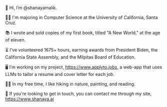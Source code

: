 👋 Hi, I’m @shanayamalik.

👩‍🎓 I'm majoring in Computer Science at the University of California, Santa Cruz. 

📚 I wrote and sold copies of my first book, titled "A New World," at the age of eleven.

⏳ I've volunteered 1675+ hours, earning awards from President Biden, the California State Assembly, and the Milpitas Board of Education.

🖥️ I’m working on my project, https://www.applyto.jobs, a web-app that uses LLMs to tailor a resume and cover letter for each job.

🧘‍♀️ In my free time, I like hiking in nature, painting, and reading. 

📧 If you're looking to get in touch, you can contact me through my site, https://www.shanaya.ai
